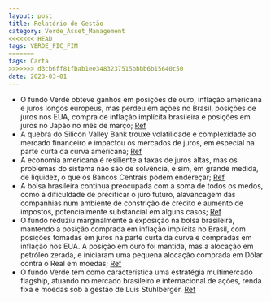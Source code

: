 ```yaml
---
layout: post
title: Relatório de Gestão
category: Verde_Asset_Management
<<<<<<< HEAD
tags: VERDE_FIC_FIM
=======
tags: Carta
>>>>>>> d3cb6ff81fbab1ee3483237515bbbb6b15640c50
date: 2023-03-01
---
```


- O fundo Verde obteve ganhos em posições de ouro, inflação americana e juros longos europeus, mas perdeu em ações no Brasil, posições de juros nos EUA, compra de inflação implícita brasileira e posições em juros no Japão no mês de março;
<a href="#" onclick="search_on_pdf('Março de 2023  O fundo Verde teve em março ganhos na posição comprada em ouro, nas posições de in')">Ref</a>
- A quebra do Silicon Valley Bank trouxe volatilidade e complexidade ao mercado financeiro e impactou os mercados de juros, em especial na parte curta da curva americana;
<a href="#" onclick="search_on_pdf('subiu +3.51%, o Ibovespa caiu -2.91%). No dia 10 de março tivemos a quebra do Silicon Valley Bank, ')">Ref</a>
- A economia americana é resiliente a taxas de juros altas, mas os problemas do sistema não são de solvência, e sim, em grande medida, de liquidez, o que os Bancos Centrais podem endereçar;
<a href="#" onclick="search_on_pdf('médios – mas ainda assim vemos uma economia americana resiliente a taxas de juros altas e um Federa')">Ref</a>
- A bolsa brasileira continua preocupada com a soma de todos os medos, como a dificuldade de precificar o juro futuro, alavancagem das companhias num ambiente de constrição de crédito e aumento de impostos, potencialmente substancial em alguns casos;
<a href="#" onclick="search_on_pdf('os medos: (i) não consegue precificar o juro futuro (menor) dada o CDI corrente de 13.75%; (ii) a a')">Ref</a>
- O fundo reduziu marginalmente a exposição na bolsa brasileira, mantendo a posição comprada em inflação implícita no Brasil, com posições tomadas em juros na parte curta da curva e compradas em inflação nos EUA. A posição em ouro foi mantida, mas a alocação em petróleo zerada, e iniciaram uma pequena alocação comprada em Dólar contra o Real em moedas; 
<a href="#" onclick="search_on_pdf('exposição líquida neutra em bolsa global. A posição comprada em inflação implícita no Brasil foi ma')">Ref</a>
- O fundo Verde tem como característica uma estratégia multimercado flagship, atuando no mercado brasileiro e internacional de ações, renda fixa e moedas sob a gestão de Luis Stuhlberger.
<a href="#" onclick="search_on_pdf('fundo CSHG VERDE FIC FIM, que teve início em 2/jan/1997.Estratégia multimercado flagshiplançada em')">Ref</a>
